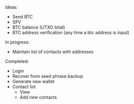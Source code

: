 Ideas:
* Send BTC
* SPV
* BTC balance (UTXO total)
* BTC address verification (any time a btc address is input)

In progress:
* Maintain list of contacts with addresses

Completed:
* Login
* Recover from seed phrase backup
* Generate new wallet
* Contact list
  * View
  * Add new contacts